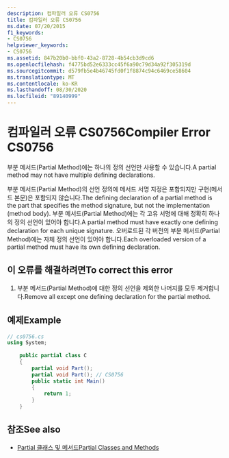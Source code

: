 ```yaml
---
description: 컴파일러 오류 CS0756
title: 컴파일러 오류 CS0756
ms.date: 07/20/2015
f1_keywords:
- CS0756
helpviewer_keywords:
- CS0756
ms.assetid: 847b20b0-bbf0-43a2-8728-4b54cb3d9cd6
ms.openlocfilehash: f4775bd52e6333cc45f6a90c79d34a92f305319d
ms.sourcegitcommit: d579fb5e4b46745fd0f1f8874c94c6469ce58604
ms.translationtype: MT
ms.contentlocale: ko-KR
ms.lasthandoff: 08/30/2020
ms.locfileid: "89140999"
---
```

# <a name="compiler-error-cs0756"></a><span data-ttu-id="a6dc3-103">컴파일러 오류 CS0756</span><span class="sxs-lookup"><span data-stu-id="a6dc3-103">Compiler Error CS0756</span></span>
<span data-ttu-id="a6dc3-104">부분 메서드(Partial Method)에는 하나의 정의 선언만 사용할 수 있습니다.</span><span class="sxs-lookup"><span data-stu-id="a6dc3-104">A partial method may not have multiple defining declarations.</span></span>  
  
 <span data-ttu-id="a6dc3-105">부분 메서드(Partial Method)의 선언 정의에 메서드 서명 지정은 포함되지만 구현(메서드 본문)은 포함되지 않습니다.</span><span class="sxs-lookup"><span data-stu-id="a6dc3-105">The defining declaration of a partial method is the part that specifies the method signature, but not the implementation (method body).</span></span> <span data-ttu-id="a6dc3-106">부분 메서드(Partial Method)에는 각 고유 서명에 대해 정확히 하나의 정의 선언이 있어야 합니다.</span><span class="sxs-lookup"><span data-stu-id="a6dc3-106">A partial method must have exactly one defining declaration for each unique signature.</span></span> <span data-ttu-id="a6dc3-107">오버로드된 각 버전의 부분 메서드(Partial Method)에는 자체 정의 선언이 있어야 합니다.</span><span class="sxs-lookup"><span data-stu-id="a6dc3-107">Each overloaded version of a partial method must have its own defining declaration.</span></span>  
  
## <a name="to-correct-this-error"></a><span data-ttu-id="a6dc3-108">이 오류를 해결하려면</span><span class="sxs-lookup"><span data-stu-id="a6dc3-108">To correct this error</span></span>  
  
1. <span data-ttu-id="a6dc3-109">부분 메서드(Partial Method)에 대한 정의 선언을 제외한 나머지를 모두 제거합니다.</span><span class="sxs-lookup"><span data-stu-id="a6dc3-109">Remove all except one defining declaration for the partial method.</span></span>  
  
## <a name="example"></a><span data-ttu-id="a6dc3-110">예제</span><span class="sxs-lookup"><span data-stu-id="a6dc3-110">Example</span></span>  
  
```csharp  
// cs0756.cs  
using System;  
  
    public partial class C  
    {  
        partial void Part();  
        partial void Part(); // CS0756  
        public static int Main()  
        {  
            return 1;  
        }  
    }  
```  
  
## <a name="see-also"></a><span data-ttu-id="a6dc3-111">참조</span><span class="sxs-lookup"><span data-stu-id="a6dc3-111">See also</span></span>

- [<span data-ttu-id="a6dc3-112">Partial 클래스 및 메서드</span><span class="sxs-lookup"><span data-stu-id="a6dc3-112">Partial Classes and Methods</span></span>](../programming-guide/classes-and-structs/partial-classes-and-methods.md)

